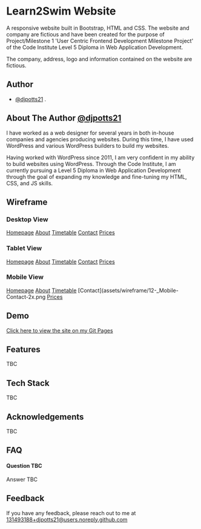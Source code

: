 
# Learn2Swim Website

A responsive website built in Bootstrap, HTML and CSS. The website and company are fictious and have been created for the purpose of Project/Milestone 1 'User Centric Frontend Development Milestone Project' of the Code Institute Level 5 Diploma in Web Application Development.

The company, address, logo and information contained on the website are fictious.


## Author
- [@djpotts21](https://github.com/djpotts21)
.

## About The Author [@djpotts21](https://github.com/djpotts21)
I have worked as a web designer for several years in both in-house companies and agencies producing websites. During this time, I have used WordPress and various WordPress builders to build my websites.

Having worked with WordPress since 2011, I am very confident in my ability to build websites using WordPress. Through the Code Institute, I am currently pursuing a Level 5 Diploma in Web Application Development through the goal of expanding my knowledge and fine-tuning my HTML, CSS, and JS skills.

## Wireframe
### Desktop View
[Homepage](assets/wireframe/1-Homepage-2x.png)
[About](assets/wireframe/4-About-2x.png)
[Timetable](assets/wireframe/7-Timetable-2x.png)
[Contact](assets/wireframe/10-Contact-2x.png)
[Prices](assets/wireframe/13-Prices-2x.png)
### Tablet View
[Homepage](assets/wireframe/2-_Tablet-Homepage-2x.png)
[About](assets/wireframe/5-_Tablet-About-2x.png)
[Timetable](assets/wireframe/8-_Tablet-Timetable-2x.png)
[Contact](assets/wireframe/11-_Tablet-Contact-2x.png)
[Prices](assets/wireframe/14-_Tablet-Prices-2x.png)
### Mobile View
[Homepage](assets/wireframe/3-_Mobile-Homepage-2x.png)
[About](assets/wireframe/6-_Mobile-About-2x.png)
[Timetable](assets/wireframe/9-_Mobile-Timetable-2x.png)
[Contact](assets/wireframe/12-_Mobile-Contact-2x.png
[Prices](assets/wireframe/15-_Mobile-Timetable-Copy-2x.png)

## Demo

[Click here to view the site on my Git Pages](#)


## Features

TBC


## Tech Stack

TBC


## Acknowledgements

TBC

## FAQ

#### Question TBC

Answer TBC


## Feedback

If you have any feedback, please reach out to me at 131493188+djpotts21@users.noreply.github.com

